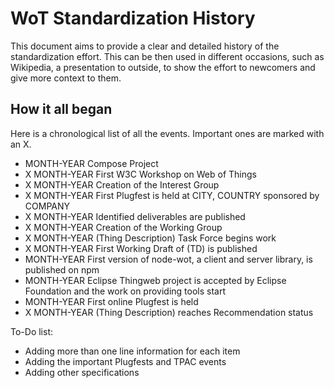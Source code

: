 # WoT Standardization History

This document aims to provide a clear and detailed history of the standardization effort. This can be then used in different occasions, such as Wikipedia, a presentation to outside, to show the effort to newcomers and give more context to them. 

## How it all began

Here is a chronological list of all the events. Important ones are marked with an X.

* MONTH-YEAR Compose Project
* X MONTH-YEAR First W3C Workshop on Web of Things
* X MONTH-YEAR Creation of the Interest Group
* X MONTH-YEAR First Plugfest is held at CITY, COUNTRY sponsored by COMPANY
* X MONTH-YEAR Identified deliverables are published
* X MONTH-YEAR Creation of the Working Group
* X MONTH-YEAR (Thing Description) Task Force begins work
* X MONTH-YEAR First Working Draft of (TD) is published
* MONTH-YEAR First version of node-wot, a client and server library, is published on npm
* MONTH-YEAR Eclipse Thingweb project is accepted by Eclipse Foundation and the work on providing tools start
* MONTH-YEAR First online Plugfest is held
* X MONTH-YEAR (Thing Description) reaches Recommendation status

To-Do list:

* Adding more than one line information for each item
* Adding the important Plugfests and TPAC events
* Adding other specifications
